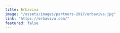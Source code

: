 ```yaml
---
title: Erbaviva
image: "/assets/images/partners-2017/erbaviva.jpg"
link: "https://erbaviva.com/"
featured: false
---
```

